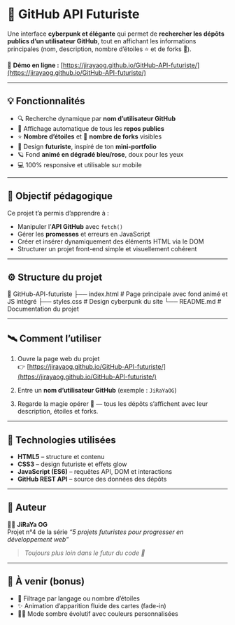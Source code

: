 # 🚀 GitHub API Futuriste

Une interface **cyberpunk et élégante** qui permet de **rechercher les dépôts publics d’un utilisateur GitHub**, tout en affichant les informations principales (nom, description, nombre d’étoiles ⭐ et de forks 🍴).

🔗 **Démo en ligne :** [https://jirayaog.github.io/GitHub-API-futuriste/](https://jirayaog.github.io/GitHub-API-futuriste/)

---

## 💡 Fonctionnalités

- 🔍 Recherche dynamique par **nom d’utilisateur GitHub**
- 📂 Affichage automatique de tous les **repos publics**
- ⭐ **Nombre d’étoiles** et 🍴 **nombre de forks** visibles
- 🌈 Design **futuriste**, inspiré de ton **mini-portfolio**
- 🪐 Fond **animé en dégradé bleu/rose**, doux pour les yeux
- 💻 100% responsive et utilisable sur mobile

---

## 🧠 Objectif pédagogique

Ce projet t’a permis d’apprendre à :
- Manipuler l’**API GitHub** avec `fetch()`
- Gérer les **promesses** et erreurs en JavaScript
- Créer et insérer dynamiquement des éléments HTML via le DOM
- Structurer un projet front-end simple et visuellement cohérent

---

## ⚙️ Structure du projet

📁 GitHub-API-futuriste
├── index.html # Page principale avec fond animé et JS intégré
├── styles.css # Design cyberpunk du site
└── README.md # Documentation du projet

---

## 🛰️ Comment l’utiliser

1. Ouvre la page web du projet  
   👉 [https://jirayaog.github.io/GitHub-API-futuriste/](https://jirayaog.github.io/GitHub-API-futuriste/)

2. Entre un **nom d’utilisateur GitHub** (exemple : `JiRaYaOG`)

3. Regarde la magie opérer 🌌 — tous les dépôts s’affichent avec leur description, étoiles et forks.

---

## 🧩 Technologies utilisées

- **HTML5** – structure et contenu
- **CSS3** – design futuriste et effets glow
- **JavaScript (ES6)** – requêtes API, DOM et interactions
- **GitHub REST API** – source des données des dépôts

---

## 🌟 Auteur

👨‍💻 **JiRaYa OG**  
Projet n°4 de la série *“5 projets futuristes pour progresser en développement web”*  
> *Toujours plus loin dans le futur du code 💫*

---

## 🧠 À venir (bonus)

- 🔁 Filtrage par langage ou nombre d’étoiles  
- ✨ Animation d’apparition fluide des cartes (fade-in)  
- 🧑‍🚀 Mode sombre évolutif avec couleurs personnalisées
